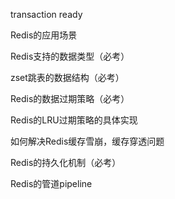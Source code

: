 transaction ready



Redis的应用场景 

Redis支持的数据类型（必考） 

zset跳表的数据结构（必考） 

Redis的数据过期策略（必考） 

Redis的LRU过期策略的具体实现 

如何解决Redis缓存雪崩，缓存穿透问题 

Redis的持久化机制（必考） 

Redis的管道pipeline